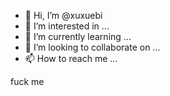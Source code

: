 - 👋 Hi, I’m @xuxuebi
- 👀 I’m interested in ...
- 🌱 I’m currently learning ...
- 💞️ I’m looking to collaborate on ...
- 📫 How to reach me ...

<!---
xuxuebi/xuxuebi is a ✨ special ✨ repository because its `README.md` (this file) appears on your GitHub profile.
You can click the Preview link to take a look at your changes.
--->
fuck me
